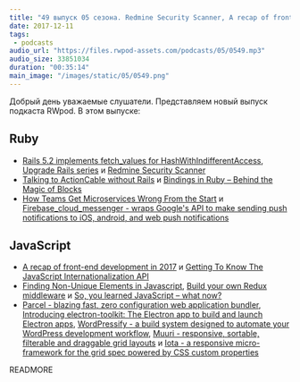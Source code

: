 ```yaml
---
title: "49 выпуск 05 сезона. Redmine Security Scanner, A recap of front-end development in 2017, Parcel, Electron-toolkit, WordPressify и прочее"
date: 2017-12-11
tags:
 - podcasts
audio_url: "https://files.rwpod-assets.com/podcasts/05/0549.mp3"
audio_size: 33851034
duration: "00:35:14"
main_image: "/images/static/05/0549.png"
---
```


Добрый день уважаемые слушатели. Представляем новый выпуск подкаста RWpod. В этом выпуске:

## Ruby

 - [Rails 5.2 implements fetch_values for HashWithIndifferentAccess](http://blog.bigbinary.com/2017/12/06/rails-5-2-implements-fetch_values-for-hashwithindifferentaccess.html), [Upgrade Rails series](https://www.ombulabs.com/blog/tags/upgrades) и [Redmine Security Scanner](https://plan.io/redmine-security-scanner/)
 - [Talking to ActionCable without Rails](https://robots.thoughtbot.com/talking-to-actioncable-without-rails) и [Bindings in Ruby – Behind the Magic of Blocks](https://blog.rebased.pl/2017/11/30/bindings-in-ruby-behind-the-magic-of-blocks.html)
 - [How Teams Get Microservices Wrong From the Start](https://buttercms.com/books/microservices-for-startups/how-teams-get-microservices-wrong-from-the-start) и [Firebase_cloud_messenger - wraps Google's API to make sending push notifications to iOS, android, and web push notifications](https://github.com/patientslikeme/firebase_cloud_messenger)

## JavaScript

 - [A recap of front-end development in 2017](https://levelup.gitconnected.com/a-recap-of-front-end-development-in-2017-7072ce99e727) и [Getting To Know The JavaScript Internationalization API](https://netbasal.com/getting-to-know-the-javascript-internationalization-api-cb893b3908e0)
 - [Finding Non-Unique Elements in Javascript](https://hackernoon.com/finding-non-unique-elements-in-javascript-d934e6fd6260), [Build your own Redux middleware](https://blog.campvanilla.com/redux-middleware-basics-getting-started-17dc31c6435c) и [So, you learned JavaScript – what now?](https://christianheilmann.com/2017/12/05/so-you-learned-javascript-what-now/)
 - [Parcel - blazing fast, zero configuration web application bundler](https://parceljs.org/), [Introducing electron-toolkit: The Electron app to build and launch Electron apps](https://hackernoon.com/introducing-electron-toolkit-the-electron-app-to-build-and-launch-electron-apps-6530450e257e), [WordPressify - a build system designed to automate your WordPress development workflow](http://www.wordpressify.co/), [Muuri - responsive, sortable, filterable and draggable grid layouts](https://haltu.github.io/muuri/) и [Iota - a responsive micro-framework for the grid spec powered by CSS custom properties](http://korywakefield.com/iota/)

READMORE

